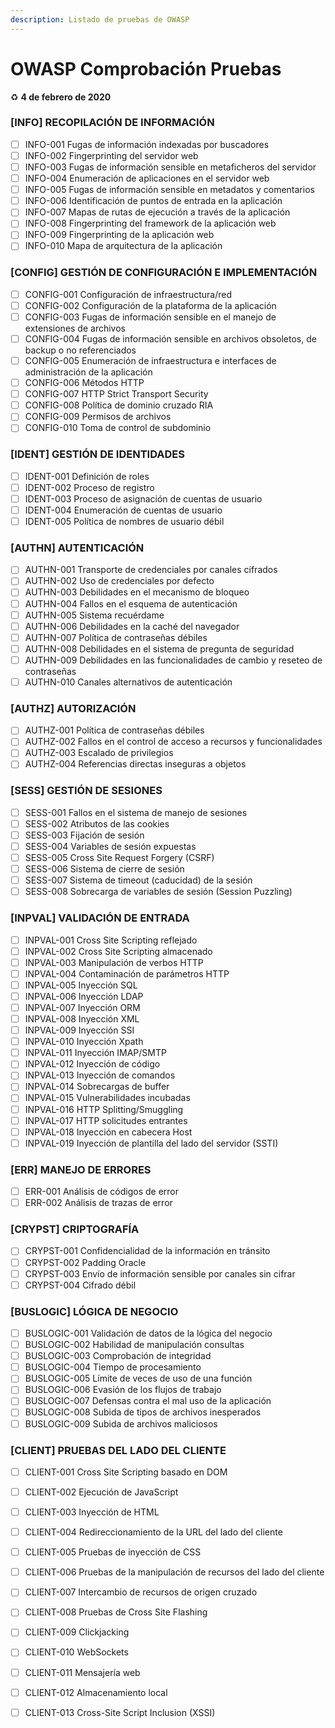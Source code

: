 ```yaml
---
description: Listado de pruebas de OWASP
---
```


# OWASP Comprobación Pruebas



♻️ **4 de febrero de 2020**

### \[INFO\] RECOPILACIÓN DE INFORMACIÓN

* [ ] INFO-001 Fugas de información indexadas por buscadores
* [ ] INFO-002 Fingerprinting del servidor web
* [ ] INFO-003 Fugas de información sensible en metaficheros del servidor
* [ ] INFO-004 Enumeración de aplicaciones en el servidor web
* [ ] INFO-005 Fugas de información sensible en metadatos y comentarios
* [ ] INFO-006 Identificación de puntos de entrada en la aplicación
* [ ] INFO-007 Mapas de rutas de ejecución a través de la aplicación
* [ ] INFO-008 Fingerprinting del framework de la aplicación web
* [ ] INFO-009 Fingerprinting de la aplicación web
* [ ] INFO-010 Mapa de arquitectura de la aplicación

### \[CONFIG\] GESTIÓN DE CONFIGURACIÓN E IMPLEMENTACIÓN

* [ ] CONFIG-001 Configuración de infraestructura/red
* [ ] CONFIG-002 Configuración de la plataforma de la aplicación
* [ ] CONFIG-003 Fugas de información sensible en el manejo de extensiones de archivos
* [ ] CONFIG-004 Fugas de información sensible en archivos obsoletos, de backup o no referenciados
* [ ] CONFIG-005 Enumeración de infraestructura e interfaces de administración de la aplicación
* [ ] CONFIG-006 Métodos HTTP
* [ ] CONFIG-007 HTTP Strict Transport Security
* [ ] CONFIG-008 Política de dominio cruzado RIA
* [ ] CONFIG-009 Permisos de archivos
* [ ] CONFIG-010 Toma de control de subdominio

### \[IDENT\] GESTIÓN DE IDENTIDADES

* [ ] IDENT-001 Definición de roles
* [ ] IDENT-002 Proceso de registro
* [ ] IDENT-003 Proceso de asignación de cuentas de usuario
* [ ] IDENT-004 Enumeración de cuentas de usuario
* [ ] IDENT-005 Política de nombres de usuario débil

### \[AUTHN\] AUTENTICACIÓN

* [ ] AUTHN-001 Transporte de credenciales por canales cifrados
* [ ] AUTHN-002 Uso de credenciales por defecto
* [ ] AUTHN-003 Debilidades en el mecanismo de bloqueo
* [ ] AUTHN-004 Fallos en el esquema de autenticación
* [ ] AUTHN-005 Sistema recuérdame
* [ ] AUTHN-006 Debilidades en la caché del navegador
* [ ] AUTHN-007 Política de contraseñas débiles
* [ ] AUTHN-008 Debilidades en el sistema de pregunta de seguridad
* [ ] AUTHN-009 Debilidades en las funcionalidades de cambio y reseteo de contraseñas
* [ ] AUTHN-010 Canales alternativos de autenticación

### \[AUTHZ\] AUTORIZACIÓN

* [ ] AUTHZ-001 Política de contraseñas débiles
* [ ] AUTHZ-002 Fallos en el control de acceso a recursos y funcionalidades
* [ ] AUTHZ-003 Escalado de privilegios
* [ ] AUTHZ-004 Referencias directas inseguras a objetos

### \[SESS\] GESTIÓN DE SESIONES

* [ ] SESS-001 Fallos en el sistema de manejo de sesiones
* [ ] SESS-002 Atributos de las cookies
* [ ] SESS-003 Fijación de sesión
* [ ] SESS-004 Variables de sesión expuestas
* [ ] SESS-005 Cross Site Request Forgery \(CSRF\)
* [ ] SESS-006 Sistema de cierre de sesión
* [ ] SESS-007 Sistema de timeout \(caducidad\) de la sesión
* [ ] SESS-008 Sobrecarga de variables de sesión \(Session Puzzling\)

### \[INPVAL\] VALIDACIÓN DE ENTRADA

* [ ] INPVAL-001 Cross Site Scripting reflejado
* [ ] INPVAL-002 Cross Site Scripting almacenado
* [ ] INPVAL-003 Manipulación de verbos HTTP
* [ ] INPVAL-004 Contaminación de parámetros HTTP
* [ ] INPVAL-005 Inyección SQL
* [ ] INPVAL-006 Inyección LDAP
* [ ] INPVAL-007 Inyección ORM
* [ ] INPVAL-008 Inyección XML
* [ ] INPVAL-009 Inyección SSI
* [ ] INPVAL-010 Inyección Xpath
* [ ] INPVAL-011 Inyección IMAP/SMTP
* [ ] INPVAL-012 Inyección de código
* [ ] INPVAL-013 Inyección de comandos
* [ ] INPVAL-014 Sobrecargas de buffer
* [ ] INPVAL-015 Vulnerabilidades incubadas
* [ ] INPVAL-016 HTTP Splitting/Smuggling
* [ ] INPVAL-017 HTTP solicitudes entrantes
* [ ] INPVAL-018 Inyección en cabecera Host
* [ ] INPVAL-019 Inyección de plantilla del lado del servidor \(SSTI\)

### \[ERR\] MANEJO DE ERRORES

* [ ] ERR-001 Análisis de códigos de error
* [ ] ERR-002 Análisis de trazas de error

### \[CRYPST\] CRIPTOGRAFÍA

* [ ] CRYPST-001 Confidencialidad de la información en tránsito
* [ ] CRYPST-002 Padding Oracle
* [ ] CRYPST-003 Envío de información sensible por canales sin cifrar
* [ ] CRYPST-004 Cifrado débil

### \[BUSLOGIC\] LÓGICA DE NEGOCIO

* [ ] BUSLOGIC-001 Validación de datos de la lógica del negocio   
* [ ] BUSLOGIC-002 Habilidad de manipulación consultas
* [ ] BUSLOGIC-003 Comprobación de integridad 
* [ ] BUSLOGIC-004 Tiempo de procesamiento
* [ ] BUSLOGIC-005 Límite de veces de uso de una función
* [ ] BUSLOGIC-006 Evasión de los flujos de trabajo
* [ ] BUSLOGIC-007 Defensas contra el mal uso de la aplicación
* [ ] BUSLOGIC-008 Subida de tipos de archivos inesperados
* [ ] BUSLOGIC-009 Subida de archivos maliciosos

### \[CLIENT\] PRUEBAS DEL LADO DEL CLIENTE

* [ ] CLIENT-001 Cross Site Scripting basado en DOM
* [ ] CLIENT-002 Ejecución de JavaScript
* [ ] CLIENT-003 Inyección de HTML
* [ ] CLIENT-004 Redireccionamiento de la URL del lado del cliente
* [ ] CLIENT-005 Pruebas de inyección de CSS
* [ ] CLIENT-006 Pruebas de la manipulación de recursos del lado del cliente
* [ ] CLIENT-007 Intercambio de recursos de origen cruzado
* [ ] CLIENT-008 Pruebas de Cross Site Flashing 
* [ ] CLIENT-009 Clickjacking
* [ ] CLIENT-010 WebSockets
* [ ] CLIENT-011 Mensajería web
* [ ] CLIENT-012 Almacenamiento local
* [ ] CLIENT-013 Cross-Site Script Inclusion \(XSSI\)

